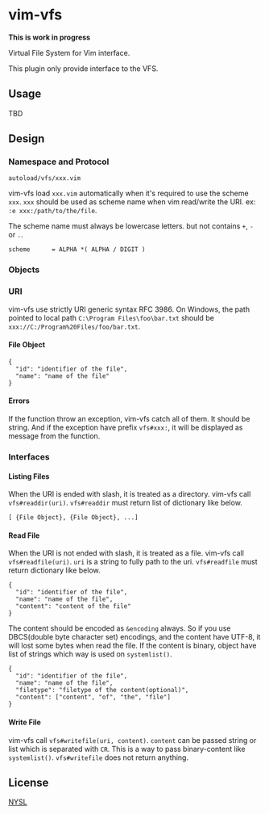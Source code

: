 # vim-vfs

**This is work in progress**

Virtual File System for Vim interface.

This plugin only provide interface to the VFS.

## Usage

TBD

## Design

### Namespace and Protocol

```
autoload/vfs/xxx.vim
```

vim-vfs load `xxx.vim` automatically when it's required to use the scheme `xxx`.
`xxx` should be used as scheme name when vim read/write the URI. ex: `:e xxx:/path/to/the/file`.

The scheme name must always be lowercase letters. but not contains `+`, `-` or `.`.

```
scheme      = ALPHA *( ALPHA / DIGIT )
```

### Objects

### URI

vim-vfs use strictly URI generic syntax RFC 3986. On Windows, the path pointed to local path `C:\Program Files\foo\bar.txt` should be `xxx://C:/Program%20Files/foo/bar.txt`.

#### File Object

```
{
  "id": "identifier of the file",
  "name": "name of the file"
}
```

#### Errors

If the function throw an exception, vim-vfs catch all of them. It should be string. And if the exception have prefix `vfs#xxx:`, it will be displayed as message from the function.

### Interfaces

#### Listing Files

When the URI is ended with slash, it is treated as a directory. vim-vfs call `vfs#readdir(uri)`. `vfs#readdir` must return list of dictionary like below.

```
[ {File Object}, {File Object}, ...]
```

#### Read File

When the URI is not ended with slash, it is treated as a file. vim-vfs call `vfs#readfile(uri)`. `uri` is a string to fully path to the uri. `vfs#readfile` must return dictionary like below.

```
{
  "id": "identifier of the file",
  "name": "name of the file",
  "content": "content of the file"
}
```

The content should be encoded as `&encoding` always. So if you use DBCS(double byte character set) encodings, and the content have UTF-8, it will lost some bytes when read the file. If the content is binary, object have list of strings which way is used on `systemlist()`.

```
{
  "id": "identifier of the file",
  "name": "name of the file",
  "filetype": "filetype of the content(optional)",
  "content": ["content", "of", "the", "file"]
}
```

#### Write File

vim-vfs call `vfs#writefile(uri, content)`. `content` can be passed string or list which is separated with `CR`. This is a way to pass binary-content like `systemlist()`. `vfs#writefile` does not return anything.

## License

[NYSL](http://www.kmonos.net/nysl/index.en.html)
